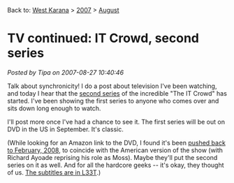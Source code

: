 Back to: [West Karana](/posts/westkarana.md) > [2007](/posts/2007/westkarana.md) > [August](./westkarana.md)
# TV continued: IT Crowd, second series

*Posted by Tipa on 2007-08-27 10:40:46*

Talk about synchronicity! I do a post about television I've been watching, and today I hear that the [second series](http://www.boingboing.net/2007/08/25/the_it_crowd_season_.html) of the incredible "The IT Crowd" has started. I've been showing the first series to anyone who comes over and sits down long enough to watch.

I'll post more once I've had a chance to see it. The first series will be out on DVD in the US in September. It's classic.

(While looking for an Amazon link to the DVD, I found it's been [pushed back to February, 2008](http://en.wikipedia.org/wiki/The_IT_Crowd#DVD), to coincide with the American version of the show (with Richard Ayoade reprising his role as Moss). Maybe they'll put the second series on it as well. And for all the hardcore geeks -- it's okay, they thought of us. [The subtitles are in L33T](http://www.boingboing.net/2006/11/15/it_crowd_dvd_has_sub.html).)
